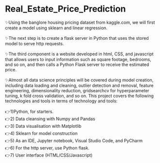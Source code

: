 # Real_Estate_Price_Prediction
✨Using the banglore housing pricing dataset from kaggle.com, we will first create a model using sklearn and linear regression.<br>
<br>
✨The next step is to create a flask server in Python that uses the stored model to serve http requests.<br>
<br>
✨The third component is a website developed in html, CSS, and javascript that allows users to input information such as square footage, bedrooms, and so on, and then calls a Python Flask server to receive the estimated price.<br>
<br>
✨Almost all data science principles will be covered during model creation, including data loading and cleaning, outlier detection and removal, feature engineering, dimensionality reduction, gridsearchcv for hyperparameter tuning, k fold cross validation, and so on. This project covers the following technologies and tools in terms of technology and tools:<br>
<br>
👉1)Python, for starters.<br>
👉2) Data cleansing with Numpy and Pandas<br>
👉3) Data visualisation with Matplotlib<br>
👉4) Sklearn for model construction<br>
👉5) As an IDE, Jupyter notebook, Visual Studio Code, and PyCharm<br>
👉6) For the http server, use Python flask.<br>
👉7) User interface (HTML/CSS/Javascript)<br>
